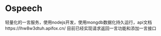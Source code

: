 # Ospeech
轻量化的一言服务，使用nodejs开发，使用mongdb数据化持久运行，api文档https://lhw8w3dtuh.apifox.cn/
目前已经实现请求返回一言功能和添加一言接口
